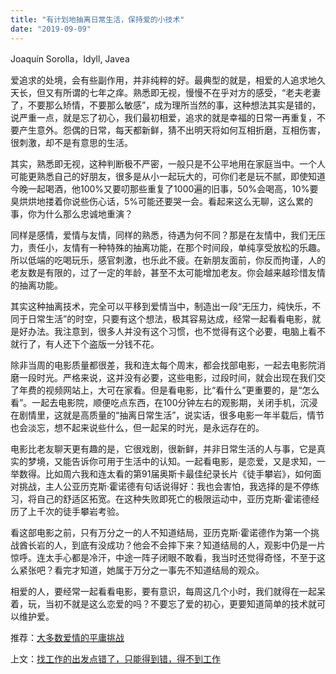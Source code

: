 ```yaml
---
title: "有计划地抽离日常生活，保持爱的小技术"
date: "2019-09-09"
---
```


Joaquín Sorolla，Idyll, Javea

  

爱追求的处境，会有些副作用，并非纯粹的好。最典型的就是，相爱的人追求地久天长，但又有所谓的七年之痒。熟悉即无视，慢慢不在乎对方的感受，“老夫老妻了，不要那么矫情，不要那么敏感”，成为理所当然的事，这种想法其实是错的，说严重一点，就是忘了初心，我们最初相爱，追求的就是幸福的日常一再重复，不要产生意外。怨偶的日常，每天都新鲜，猜不出明天将如何互相折磨，互相伤害，很刺激，却不是有意思的生活。  

  

其实，熟悉即无视，这种判断极不严密，一般只是不公平地用在家庭当中。一个人可能更熟悉自己的好朋友，很多是从小一起玩大的，可你们老是玩不腻，即使知道今晚一起喝酒，他100%又要叨那些重复了1000遍的旧事，50%会喝高，10%要臭烘烘地搂着你说些伤心话，5%可能还要哭一会。看起来这么无聊，这么累的事，你为什么那么忠诚地重演？ 

  

同样是感情，爱情与友情，同样的熟悉，待遇为何不同？那是在友情中，我们无压力，责任小，友情有一种特殊的抽离功能，在那个时间段，单纯享受放松的乐趣。所以低端的吃喝玩乐，感官刺激，也乐此不疲。在新朋友面前，你反而拘谨，人的老友数是有限的，过了一定的年龄，甚至不太可能增加老友。你会越来越珍惜友情的抽离功能。

  

其实这种抽离技术，完全可以平移到爱情当中，制造出一段“无压力，纯快乐，不同于日常生活”的时空，只要有这个想法，极其容易达成，经常一起看看电影，就是好办法。我注意到，很多人并没有这个习惯，也不觉得有这个必要，电脑上看不就行了，有人还下个盗版一分钱不花。

  

除非当周的电影质量都很差，我和连太每个周末，都会找部电影，一起去电影院消磨一段时光。严格来说，这并没有必要，这些电影，过段时间，就会出现在我们交了年费的视频网站上，大可在家看。但是看电影，比“看什么”更重要的，是“怎么看”。一起去电影院，顺便吃点东西，在100分钟左右的观影期，关闭手机，沉浸在剧情里，这就是高质量的“抽离日常生活”，说实话，很多电影一年半载后，情节也会淡忘，想不起来说些什么，但一起呆的时光，是永远存在的。

  

电影比老友聊天更有趣的是，它很戏剧，很新鲜，并非日常生活的人与事，它是真实的梦境，又能告诉你可用于生活中的认知。一起看电影，是恋爱，又是求知，一举数得。比如周六我和连太看的第91届奥斯卡最佳纪录长片《徒手攀岩》，如何面对挑战，主人公亚历克斯·霍诺德有句话说得好：我也会害怕，我选择的是不停练习，将自己的舒适区拓宽。在这种失败即死亡的极限运动中，亚历克斯·霍诺德经历了上千次的徒手攀岩考验。

  

看这部电影之前，只有万分之一的人不知道结局，亚历克斯·霍诺德作为第一个挑战酋长岩的人，到底有没成功？他会不会摔下来？知道结局的人，观影中仍是一片惊呼。连太手心都是冷汗，中途一阵子闭眼不敢看，我当时还觉得奇怪，不至于这么紧张吧？看完才知道，她属于万分之一事先不知道结局的观众。

  

相爱的人，要经常一起看看电影，要有意识，每周这几个小时，我们就得在一起呆着，玩，当初不就是这么恋爱的吗？不要忘了爱的初心，更要知道简单的技术就可以维护爱。

  

推荐：[大多数爱情的平庸挑战](http://mp.weixin.qq.com/s?__biz=MjM5NDU0Mjk2MQ==&mid=2651626747&idx=1&sn=d4f9c86068f9b3cf3c6816a117d87b95&chksm=bd7e18e58a0991f34c721c05bebfc51e42e59e038845033955fd976abc1021c47bab6932c557&scene=21#wechat_redirect)  

上文：[找工作的出发点错了，只能得到错，得不到工作](http://mp.weixin.qq.com/s?__biz=MjM5NDU0Mjk2MQ==&mid=2651634913&idx=1&sn=339b92324ada11c882790de12217c747&chksm=bd7e38ff8a09b1e902cf361b349bcc5ac0ef50ee19e36f62d4aeb2c96930e3df5c32c661cadf&scene=21#wechat_redirect)
